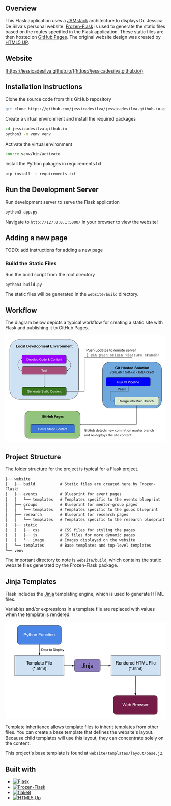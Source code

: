 ## Overview

This Flask application uses a [JAMstack](https://jamstack.org/) architecture to displays Dr. Jessica De Silva's personal website. [Frozen-Flask](https://pythonhosted.org/Frozen-Flask/) is used to generate the static files based on the routes specified in the Flask application. These static files are then hosted on [GitHub Pages](https://pages.github.com/). The original website design was created by [HTML5 UP](https://html5up.net/).

## Website
[https://jessicadesilva.github.io/](https://jessicadesilva.github.io/)

## Installation instructions
Clone the source code from this GitHub repository
```sh
git clone https://github.com/jessicadesilva/jessicadesilva.github.io.git
```
Create a virtual environment and install the required packages
```sh
cd jessicadesilva.github.io
python3 -m venv venv
```
Activate the virtual environment
```sh
source venv/bin/activate
```
Install the Python pakages in requirements.txt
```sh
pip install -r requirements.txt
```

## Run the Development Server
Run development server to serve the Flask application
```sh
python3 app.py
```
Navigate to `http://127.0.0.1:5000/` in your browser to view the website!

## Adding a new page
TODO: add instructions for adding a new page
### Build the Static Files
Run the build script from the root directory
```sh
python3 build.py
```
The static files will be generated in the `website/build` directory.

## Workflow
The diagram below depicts a typical workflow for creating a static site with Flask and publishing it to GitHub Pages.

![Flask GitHub Pages static content workflow](.github/images/flask_ghpages_static_content_workflow.png)

## Project Structure
The folder structure for the project is typical for a Flask project.
```
├── website
│   ├── build           # Static files are created here by Frozen-Flask!
│   ├── events          # Blueprint for event pages
│   │   └── templates   # Templates specific to the events blueprint
│   ├── groups          # Blueprint for mentor-group pages
│   │   └── templates   # Templates specific to the goups blueprint
│   ├── research        # Blueprint for research pages
│   │   └── templates   # Templates specific to the research blueprint
│   ├── static
│   │   ├── css         # CSS files for styling the pages
│   │   ├── js          # JS files for more dynamic pages
│   │   └── image       # Images displayed on the website
│   └── templates       # Base templates and top-level templates
└── venv
```
The important directory to note is `website/build`, which contains the static website files generated by the Frozen-Flask package.

## Jinja Templates
Flask includes the [Jinja](https://flask.palletsprojects.com/en/2.2.x/templating/) templating engine, which is used to generate HTML files.

Variables and/or expressions in a template file are replaced with values when the template is rendered.

![Jinja template proccessing.](.github/images/jinja_template_processing.png)

Template inheritance allows template files to inherit templates from other files. You can create a base template that defines the website's layout. Because child templates will use this layout, they can concentrate solely on the content.

This project's base template is found at `website/templates/layout/base.j2`.


## Built with
- [![Flask](https://img.shields.io/badge/Flask-v2.3.3-000?style=flat-square&logo=flask&labelColor=141414)](https://pypi.org/project/Flask/2.3.3/)
- [![Frozen-Flask](https://img.shields.io/badge/Frozen--Flask-v0.19-3776AB?style=flat-square&logo=Python&labelColor=141414)](https://pypi.org/project/Frozen-Flask/)
- [![flake8](https://img.shields.io/badge/flake8-v6.1.0-3776AB?style=flat-square&logo=Python&labelColor=141414)](https://pypi.org/project/flake8/)
- [![HTML5 Up](https://img.shields.io/badge/HTML5%20Up-Website%20Template-E34F26?style=flat-square&logo=HTML5&labelColor=141414)](https://html5up.net/editorial)